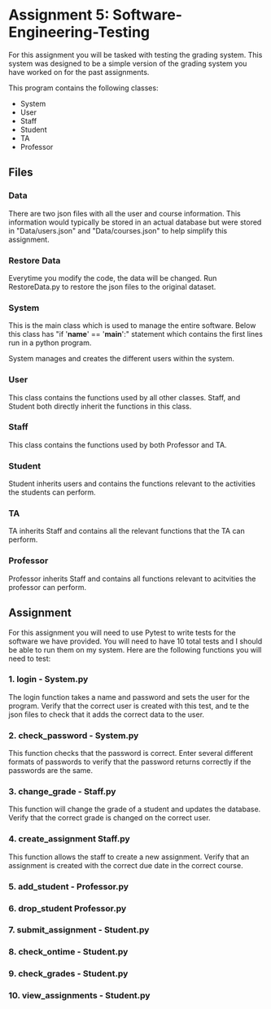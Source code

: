 # Assignment 5: Software-Engineering-Testing

For this assignment you will be tasked with testing the grading system. This system was designed to be a simple version 
of the grading system you have worked on for the past assignments. 


This program contains the following classes:
- System
- User
- Staff
- Student
- TA
- Professor

## Files

### Data
There are two json files with all the user and course information. This information would typically be stored in an actual
database but were stored in "Data/users.json" and "Data/courses.json" to help simplify this assignment.

### Restore Data
Everytime you modify the code, the data will be changed. Run RestoreData.py to restore the json files to the original
dataset.

### System
This is the main class which is used to manage the entire software. Below this class has "if '__name__' == '__main__':" statement 
which contains the first lines run in a python program.

System manages and creates the different users within the system.

### User

This class contains the functions used by all other classes. Staff, and Student both directly inherit the functions in this class.

### Staff

This class contains the functions used by both Professor and TA.

### Student
Student inherits users and contains the functions relevant to the activities the students can perform.

### TA
TA inherits Staff and contains all the relevant functions that the TA can perform.

### Professor
Professor inherits Staff and contains all functions relevant to acitvities the professor can perform.

## Assignment

For this assignment you will need to use Pytest to write tests for the software we have provided. You will need to have 10 total tests and I should be able to run them on my system. Here are the following functions you will need to test:

### 1. login - System.py

The login function takes a name and password and sets the user for the program. Verify that the correct user is created
with this test, and te the json files to check that it adds the correct data to the user.

### 2. check_password - System.py

This function checks that the password is correct. Enter several different formats of passwords to verify that the 
password returns correctly if the passwords are the same.

### 3. change_grade - Staff.py

This function will change the grade of a student and updates the database. Verify that the correct grade is changed on 
the correct user.

### 4. create_assignment Staff.py

This function allows the staff to create a new assignment. Verify that an assignment is created with the correct due date
in the correct course.

### 5. add_student - Professor.py



### 6. drop_student Professor.py
### 7. submit_assignment - Student.py
### 8. check_ontime - Student.py
### 9. check_grades - Student.py
### 10. view_assignments - Student.py
